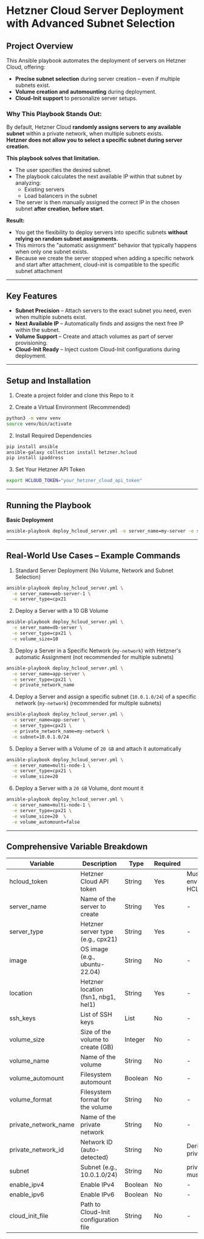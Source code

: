 # Hetzner Cloud Server Deployment with Advanced Subnet Selection  

## Project Overview  
This Ansible playbook automates the deployment of servers on Hetzner Cloud, offering:  
- **Precise subnet selection** during server creation – even if multiple subnets exist.  
- **Volume creation and automounting** during deployment.  
- **Cloud-Init support** to personalize server setups.  

### Why This Playbook Stands Out:  
By default, Hetzner Cloud **randomly assigns servers to any available subnet** within a private network, when multiple subnets exists.  
**Hetzner does not allow you to select a specific subnet during server creation.**  

**This playbook solves that limitation.**  
- The user specifies the desired subnet.  
- The playbook calculates the next available IP within that subnet by analyzing:  
  - Existing servers  
  - Load balancers in the subnet  
- The server is then manually assigned the correct IP in the chosen subnet **after creation**, **before start**.  

**Result:**  
- You get the flexibility to deploy servers into specific subnets **without relying on random subnet assignments.**  
- This mirrors the "automatic assignment" behavior that typically happens when only one subnet exists.  
- Because we create the server stopped when adding a specific network and start after attachment, cloud-init is compatible to the specific subnet attachment

---

## Key Features  
- **Subnet Precision** – Attach servers to the exact subnet you need, even when multiple subnets exist.  
- **Next Available IP** – Automatically finds and assigns the next free IP within the subnet.  
- **Volume Support** – Create and attach volumes as part of server provisioning.  
- **Cloud-Init Ready** – Inject custom Cloud-Init configurations during deployment.  

---

## Setup and Installation  

1. Create a project folder and clone this Repo to it

2. Create a Virtual Environment (Recommended)  
```bash
python3 -m venv venv  
source venv/bin/activate  
```

2. Install Required Dependencies  
```bash
pip install ansible  
ansible-galaxy collection install hetzner.hcloud  
pip install ipaddress  
```

3. Set Your Hetzner API Token  
```bash
export HCLOUD_TOKEN="your_hetzner_cloud_api_token"  
```
---

## Running the Playbook  

**Basic Deployment**  
```bash
ansible-playbook deploy_hcloud_server.yml -e server_name=my-server -e server_type=cpx21
```

---

## Real-World Use Cases – Example Commands  

1. Standard Server Deployment (No Volume, Network and Subnet Selection)  
```bash
ansible-playbook deploy_hcloud_server.yml \
  -e server_name=web-server-1 \
  -e server_type=cpx21
```

2. Deploy a Server with a 10 GB Volume  
```bash
ansible-playbook deploy_hcloud_server.yml \
  -e server_name=db-server \
  -e server_type=cpx21 \
  -e volume_size=10
```

3. Deploy a Server in a Specific Network (`my-network`) with Hetzner's automatic Assignment (not recommended for multiple subnets)
```bash
ansible-playbook deploy_hcloud_server.yml \
  -e server_name=app-server \
  -e server_type=cpx21 \
  -e private_network_name 
```

4. Deploy a Server and assign a specific subnet (`10.0.1.0/24`) of a specific network (`my-network`) (recommended for multiple subnets)
```bash
ansible-playbook deploy_hcloud_server.yml \
  -e server_name=app-server \
  -e server_type=cpx21 \
  -e private_network_name=my-network \
  -e subnet=10.0.1.0/24
```

5. Deploy a Server with a Volume of `20 GB` and attach it automatically
```bash
ansible-playbook deploy_hcloud_server.yml \
  -e server_name=multi-node-1 \
  -e server_type=cpx21 \
  -e volume_size=20
```

6. Deploy a Server with a `20 GB` Volume, dont mount it
```bash
ansible-playbook deploy_hcloud_server.yml \
  -e server_name=multi-node-1 \
  -e server_type=cpx21 \
  -e volume_size=20  \
  -e volume_automount=false
```

---

## Comprehensive Variable Breakdown  

| Variable               | Description                                         | Type     | Required     | Dependencies                                     | Default Value              |  
|-----------------------|-----------------------------------------------------|----------|--------------|--------------------------------------------------|----------------------------|  
| hcloud_token           | Hetzner Cloud API token                             | String   | Yes          | Must be set in the environment as HCLOUD_TOKEN   | -                          |  
| server_name            | Name of the server to create                        | String   | Yes          | -                                                | example-server             |  
| server_type            | Hetzner server type (e.g., cpx21)                   | String   | Yes          | -                                                | cpx21                      |  
| image                  | OS image (e.g., ubuntu-22.04)                       | String   | No           | -                                                | ubuntu-22.04               |  
| location               | Hetzner location (fsn1, nbg1, hel1)                 | String   | Yes          | -                                                | fsn1                       |  
| ssh_keys               | List of SSH keys                                    | List     | No           | -                                                | []                         |  
| volume_size            | Size of the volume to create (GB)                   | Integer  | No           | -                                                | null                       |  
| volume_name            | Name of the volume                                  | String   | No           | -                                                | server_name-volume         |  
| volume_automount         | Filesystem automount                              | Boolean  | No           | -                                                | true                       |  
| volume_format          | Filesystem format for the volume                    | String   | No           | -                                                | ext4                       |  
| private_network_name   | Name of the private network                         | String   | No           | -                                                | null                       |  
| private_network_id     | Network ID (auto-detected)                          | String   | No           | Derived from private_network_name                | null                       |  
| subnet                 | Subnet (e.g., 10.0.1.0/24)                          | String   | No           | private_network_name must be defined             | null                       |  
| enable_ipv4            | Enable IPv4                                         | Boolean  | No           | -                                                | true                       |  
| enable_ipv6            | Enable IPv6                                         | Boolean  | No           | -                                                | true                       |  
| cloud_init_file        | Path to Cloud-Init configuration file               | String   | No           | -                                                | cloud-init/cloud-init.yaml |
